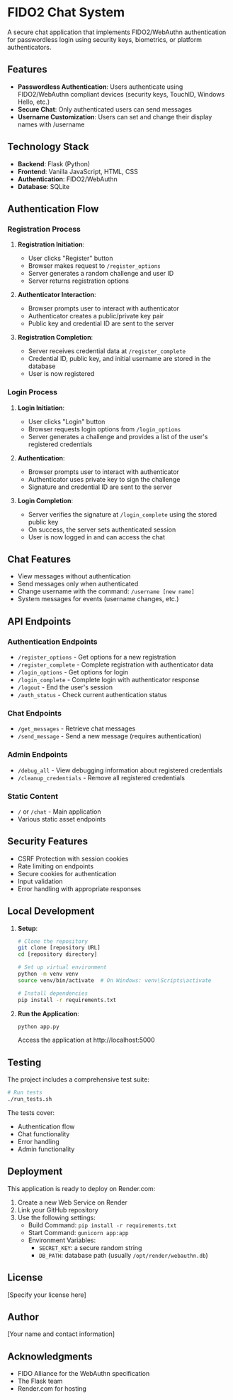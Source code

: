# FIDO2 Chat System

A secure chat application that implements FIDO2/WebAuthn authentication for passwordless login using security keys, biometrics, or platform authenticators.

## Features

- **Passwordless Authentication**: Users authenticate using FIDO2/WebAuthn compliant devices (security keys, TouchID, Windows Hello, etc.)
- **Secure Chat**: Only authenticated users can send messages
- **Username Customization**: Users can set and change their display names with /username

## Technology Stack

- **Backend**: Flask (Python)
- **Frontend**: Vanilla JavaScript, HTML, CSS
- **Authentication**: FIDO2/WebAuthn
- **Database**: SQLite

## Authentication Flow

### Registration Process

1. **Registration Initiation**:
   - User clicks "Register" button
   - Browser makes request to `/register_options`
   - Server generates a random challenge and user ID
   - Server returns registration options

2. **Authenticator Interaction**:
   - Browser prompts user to interact with authenticator
   - Authenticator creates a public/private key pair
   - Public key and credential ID are sent to the server

3. **Registration Completion**:
   - Server receives credential data at `/register_complete`
   - Credential ID, public key, and initial username are stored in the database
   - User is now registered

### Login Process

1. **Login Initiation**:
   - User clicks "Login" button
   - Browser requests login options from `/login_options`
   - Server generates a challenge and provides a list of the user's registered credentials

2. **Authentication**:
   - Browser prompts user to interact with authenticator
   - Authenticator uses private key to sign the challenge
   - Signature and credential ID are sent to the server

3. **Login Completion**:
   - Server verifies the signature at `/login_complete` using the stored public key
   - On success, the server sets authenticated session
   - User is now logged in and can access the chat

## Chat Features

- View messages without authentication
- Send messages only when authenticated
- Change username with the command: `/username [new name]`
- System messages for events (username changes, etc.)

## API Endpoints

### Authentication Endpoints
- `/register_options` - Get options for a new registration
- `/register_complete` - Complete registration with authenticator data
- `/login_options` - Get options for login
- `/login_complete` - Complete login with authenticator response
- `/logout` - End the user's session
- `/auth_status` - Check current authentication status

### Chat Endpoints
- `/get_messages` - Retrieve chat messages
- `/send_message` - Send a new message (requires authentication)

### Admin Endpoints
- `/debug_all` - View debugging information about registered credentials
- `/cleanup_credentials` - Remove all registered credentials

### Static Content
- `/` or `/chat` - Main application
- Various static asset endpoints

## Security Features

- CSRF Protection with session cookies
- Rate limiting on endpoints
- Secure cookies for authentication
- Input validation
- Error handling with appropriate responses

## Local Development

1. **Setup**:
   ```bash
   # Clone the repository
   git clone [repository URL]
   cd [repository directory]
   
   # Set up virtual environment
   python -m venv venv
   source venv/bin/activate  # On Windows: venv\Scripts\activate
   
   # Install dependencies
   pip install -r requirements.txt
   ```

2. **Run the Application**:
   ```bash
   python app.py
   ```
   Access the application at http://localhost:5000

## Testing

The project includes a comprehensive test suite:

```bash
# Run tests
./run_tests.sh
```

The tests cover:
- Authentication flow
- Chat functionality
- Error handling
- Admin functionality

## Deployment

This application is ready to deploy on Render.com:

1. Create a new Web Service on Render
2. Link your GitHub repository
3. Use the following settings:
   - Build Command: `pip install -r requirements.txt`
   - Start Command: `gunicorn app:app`
   - Environment Variables: 
     - `SECRET_KEY`: a secure random string
     - `DB_PATH`: database path (usually `/opt/render/webauthn.db`)

## License

[Specify your license here]

## Author

[Your name and contact information]

## Acknowledgments

- FIDO Alliance for the WebAuthn specification
- The Flask team
- Render.com for hosting
